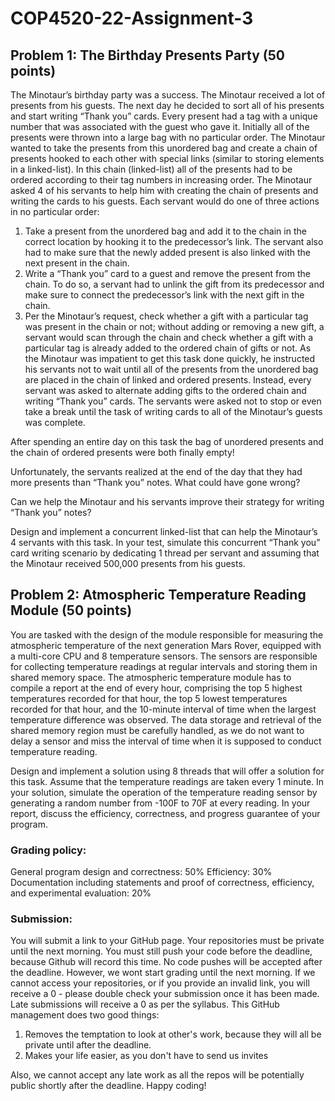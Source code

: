 # COP4520-22-Assignment-3

## Problem 1: The Birthday Presents Party (50 points)

The Minotaur’s birthday party was a success. The Minotaur received a lot of presents from his guests. The next day he decided to sort all of his presents and start writing “Thank you” cards. Every present had a tag with a unique number that was associated with the guest who gave it. Initially all of the presents were thrown into a large bag with no particular order. The Minotaur wanted to take the presents from this unordered bag and create a chain of presents hooked to each other with special links (similar to storing elements in a linked-list). In this chain (linked-list) all of the presents had to be ordered according to their tag numbers in increasing order. The Minotaur asked 4 of his servants to help him with creating the chain of presents and writing the cards to his guests. Each servant would do one of three actions in no particular order: 

1. Take a present from the unordered bag and add it to the chain in the correct location by hooking it to the predecessor’s link. The servant also had to make sure that the newly added present is also linked with the next present in the chain.
2. Write a “Thank you” card to a guest and remove the present from the chain. To do so, a servant had to unlink the gift from its predecessor and make sure to connect the predecessor’s link with the next gift in the chain.
3. Per the Minotaur’s request, check whether a gift with a particular tag was present in the chain or not; without adding or removing a new gift, a servant would scan through the chain and check whether a gift with a particular tag is already added to the ordered chain of gifts or not.
As the Minotaur was impatient to get this task done quickly, he instructed his servants not to wait until all of the presents from the unordered bag are placed in the chain of linked and ordered presents. Instead, every servant was asked to alternate adding gifts to the ordered chain and writing “Thank you” cards. The servants were asked not to stop or even take a break until the task of writing cards to all of the Minotaur’s guests was complete.

After spending an entire day on this task the bag of unordered presents and the chain of ordered presents were both finally empty!

Unfortunately, the servants realized at the end of the day that they had more presents than “Thank you” notes. What could have gone wrong?

Can we help the Minotaur and his servants improve their strategy for writing “Thank you” notes?

Design and implement a concurrent linked-list that can help the Minotaur’s 4 servants with this task. In your test, simulate this concurrent “Thank you” card writing scenario by dedicating 1 thread per servant and assuming that the Minotaur received 500,000 presents from his guests.


## Problem 2: Atmospheric Temperature Reading Module (50 points)

You are tasked with the design of the module responsible for measuring the atmospheric temperature of the next generation Mars Rover, equipped with a multi-core CPU and 8 temperature sensors. The sensors are responsible for collecting temperature readings at regular intervals and storing them in shared memory space. The atmospheric temperature module has to compile a report at the end of every hour, comprising the top 5 highest temperatures recorded for that hour, the top 5 lowest temperatures recorded for that hour, and the 10-minute interval of time when the largest temperature difference was observed. The data storage and retrieval of the shared memory region must be carefully handled, as we do not want to delay a sensor and miss the interval of time when it is supposed to conduct temperature reading. 

Design and implement a solution using 8 threads that will offer a solution for this task. Assume that the temperature readings are taken every 1 minute. In your solution, simulate the operation of the temperature reading sensor by generating a random number from -100F to 70F at every reading. In your report, discuss the efficiency, correctness, and progress guarantee of your program.

### Grading policy:
General program design and correctness: 50%
Efficiency: 30%
Documentation including statements and proof of correctness, efficiency, and experimental evaluation: 20%

### Submission:
You will submit a link to your GitHub page. Your repositories must be private until the next morning. You must still push your code before the deadline, because Github will record this time. No code pushes will be accepted after the deadline. However, we wont start grading until the next morning.
If we cannot access your repositories, or if you provide an invalid link, you will receive a 0 - please double check your submission once it has been made.
Late submissions will receive a 0 as per the syllabus.
This GitHub management does two good things:  
1.  Removes the temptation to look at other's work, because they will all be private until after the deadline.
2.  Makes your life easier, as you don't have to send us invites

Also, we cannot accept any late work as all the repos will be potentially public shortly after the deadline.
Happy coding!
